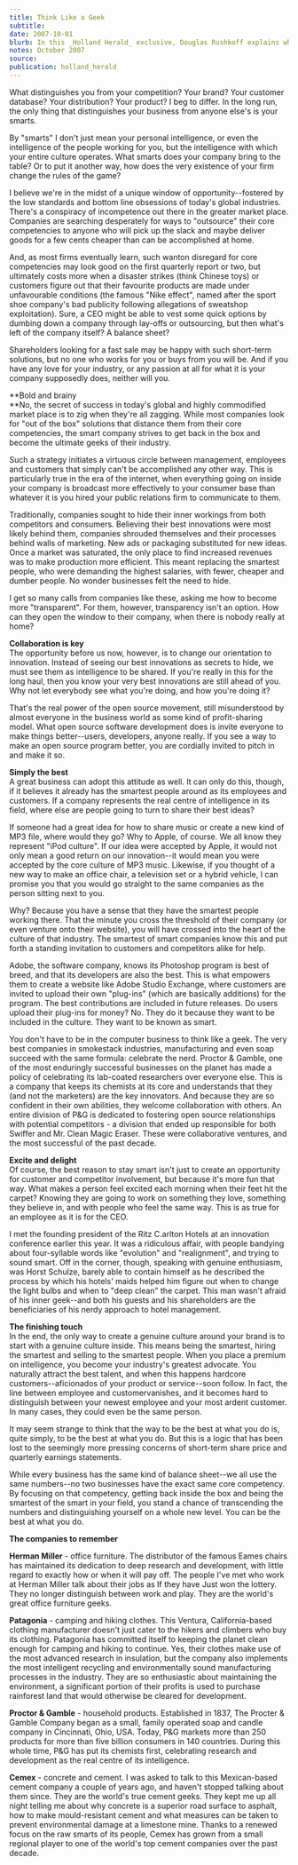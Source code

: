 ```yaml
---
title: Think Like a Geek
subtitle:
date: 2007-10-01
blurb: In this _Holland Herald_ exclusive, Douglas Rushkoff explains why outsourcing is out and embracing your inner nerd is what it's all about
notes: October 2007
source:
publication: holland_herald
---
```


What distinguishes you from your competition? Your brand? Your customer database? Your distribution? Your product? I beg to differ. In the long run, the only thing that distinguishes your business from anyone else's is your smarts.

By "smarts" I don't just mean your personal intelligence, or even the intelligence of the people working for you, but the intelligence with which your entire culture operates. What smarts does your company bring to the table? Or to put it another way, how does the very existence of your firm change the rules of the game?

I believe we're in the midst of a unique window of opportunity--fostered by the low standards and bottom line obsessions of today's global industries. There's a conspiracy of incompetence out there in the greater market place. Companies are searching desperately for ways to "outsource" their core competencies to anyone who will pick up the slack and maybe deliver goods for a few cents cheaper than can be accomplished at home.

And, as most firms eventually learn, such wanton disregard for core competencies may look good on the first quarterly report or two, but ultimately costs more when a disaster strikes (think Chinese toys) or customers figure out that their favourite products are made under unfavourable conditions (the famous "Nike effect", named after the sport shoe company's bad publicity following allegations of sweatshop exploitation). Sure, a CEO might be able to vest some quick options by dumbing down a company through lay-offs or outsourcing, but then what's left of the company itself? A balance sheet?

Shareholders looking for a fast sale may be happy with such short-term solutions, but no one who works for you or buys from you will be. And if you have any love for your industry, or any passion at all for what it is your company supposedly does, neither will you.

**Bold and brainy  
**No, the secret of success in today's global and highly commodified market place is to zig when they're all zagging. While most companies look for "out of the box" solutions that distance them from their core competencies, the smart company strives to get back in the box and become the ultimate geeks of their industry.

Such a strategy initiates a virtuous circle between management, employees and customers that simply can't be accomplished any other way. This is particularly true in the era of the internet, when everything going on inside your company is broadcast more effectively to your consumer base than whatever it is you hired your public relations firm to communicate to them.

Traditionally, companies sought to hide their inner workings from both competitors and consumers. Believing their best innovations were most likely behind them, companies shrouded themselves and their processes behind walls of marketing. New ads or packaging substituted for new ideas. Once a market was saturated, the only place to find increased revenues was to make production more efficient. This meant replacing the smartest people, who were demanding the highest salaries, with fewer, cheaper and dumber people. No wonder businesses felt the need to hide.

I get so many calls from companies like these, asking me how to become more "transparent". For them, however, transparency isn't an option. How can they open the window to their company, when there is nobody really at home?

**Collaboration is key**  
The opportunity before us now, however, is to change our orientation to innovation. Instead of seeing our best innovations as secrets to hide, we must see them as intelligence to be shared. If you're really in this for the long haul, then you know your very best innovations are still ahead of you. Why not let everybody see what you're doing, and how you're doing it?

That's the real power of the open source movement, still misunderstood by almost everyone in the business world as some kind of profit-sharing model. What open source software development does is invite everyone to make things better--users, developers, anyone really. If you see a way to make an open source program better, you are cordially invited to pitch in and make it so.

**Simply the best**  
A great business can adopt this attitude as well. It can only do this, though, if it believes it already has the smartest people around as its employees and customers. If a company represents the real centre of intelligence in its field, where else are people going to turn to share their best ideas?

If someone had a great idea for how to share music or create a new kind of MP3 file, where would they go? Why to Apple, of course. We all know they represent "iPod culture". If our idea were accepted by Apple, it would not only mean a good return on our innovation--it would mean you were accepted by the core culture of MP3 music. Likewise, if you thought of a new way to make an office chair, a television set or a hybrid vehicle, I can promise you that you would go straight to the same companies as the person sitting next to you.

Why? Because you have a sense that they have the smartest people working there. That the minute you cross the threshold of their company (or even venture onto their website), you will have crossed into the heart of the culture of that industry. The smartest of smart companies know this and put forth a standing invitation to customers and competitors alike for help.

Adobe, the software company, knows its Photoshop program is best of breed, and that its developers are also the best. This is what empowers them to create a website like Adobe Studio Exchange, where customers are invited to upload their own "plug-ins" (which are basically additions) for the program. The best contributions are included in future releases. Do users upload their plug-ins for money? No. They do it because they want to be included in the culture. They want to be known as smart.

You don't have to be in the computer business to think like a geek. The very best companies in smokestack industries, manufacturing and even soap succeed with the same formula: celebrate the nerd. Proctor & Gamble, one of the most enduringly successful businesses on the planet has made a policy of celebrating its lab-coated researchers over everyone else. This is a company that keeps its chemists at its core and understands that they (and not the marketers) are the key innovators. And because they are so confident in their own abilities, they welcome collaboration with others. An entire division of P&G is dedicated to fostering open source relationships with potential competitors - a division that ended up responsible for both Swiffer and Mr. Clean Magic Eraser. These were collaborative ventures, and the most successful of the past decade.

**Excite and delight**  
Of course, the best reason to stay smart isn't just to create an opportunity for customer and competitor involvement, but because it's more fun that way. What makes a person feel excited each morning when their feet hit the carpet? Knowing they are going to work on something they love, something they believe in, and with people who feel the same way. This is as true for an employee as it is for the CEO.

I met the founding president of the Ritz C.arlton Hotels at an innovation conference earlier this year. It was a ridiculous affair, with people bandying about four-syllable words like "evolution" and "realignment", and trying to sound smart. Off in the corner, though, speaking with genuine enthusiasm, was Horst Schulze, barely able to contain himself as he described the process by which his hotels' maids helped him figure out when to change the light bulbs and when to "deep clean" the carpet. This man wasn't afraid of his inner geek--and both his guests and his shareholders are the beneficiaries of his nerdy approach to hotel management.

**The finishing touch**  
In the end, the only way to create a genuine culture around your brand is to start with a genuine culture inside. This means being the smartest, hiring the smartest and selling to the smartest people. When you place a premium on intelligence, you become your industry's greatest advocate. You naturally attract the best talent, and when this happens hardcore customers--aficionados of your product or service--soon follow. In fact, the line between employee and customervanishes, and it becomes hard to distinguish between your newest employee and your most ardent customer. In many cases, they could even be the same person.

It may seem strange to think that the way to be the best at what you do is, quite simply, to be the best at what you do. But this is a logic that has been lost to the seemingly more pressing concerns of short-term share price and quarterly earnings statements.

While every business has the same kind of balance sheet--we all use the same numbers--no two businesses have the exact same core competency. By focusing on that competency, getting back inside the box and being the smartest of the smart in your field, you stand a chance of transcending the numbers and distinguishing yourself on a whole new level. You can be the best at what you do.

**The companies to remember**

**Herman Miller** - office furniture. The distributor of the famous Eames chairs has maintained its dedication to deep research and development, with little regard to exactly how or when it will pay off. The people I've met who work at Herman Miller talk about their jobs as If they have Just won the lottery. They no longer distinguish between work and play. They are the world's great office furniture geeks.

**Patagonia** - camping and hiking clothes. This Ventura, California-based clothing manufacturer doesn't just cater to the hikers and climbers who buy its clothing. Patagonia has committed itself to keeping the planet clean enough for camping and hiking to continue. Yes, their clothes make use of the most advanced research in insulation, but the company also implements the most intelligent recycling and environmentally sound manufacturing processes in the industry. They are so enthusiastic about maintaining the environment, a significant portion of their profits is used to purchase rainforest land that would otherwise be cleared for development.

**Proctor & Gamble** - household products. Established in 1837, The Procter & Gamble Company began as a small, family operated soap and candle company in Cincinnati, Ohio, USA. Today, P&G markets more than 250 products for more than five billion consumers in 140 countries. During this whole time, P&G has put its chemists first, celebrating research and development as the real centre of its intelligence.

**Cemex** - concrete and cement. I was asked to talk to this Mexican-based cement company a couple of years ago, and haven't stopped talking about them since. They are the world's true cement geeks. They kept me up all night telling me about why concrete is a superior road surface to asphalt, how to make mould-resistant cement and what measures can be taken to prevent environmental damage at a limestone mine. Thanks to a renewed focus on the raw smarts of its people, Cemex has grown from a small regional player to one of the world's top cement companies over the past decade.
